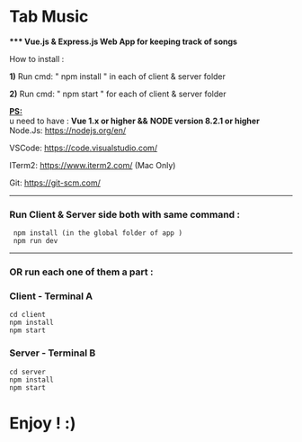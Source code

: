 # Tab Music
<b> *** Vue.js &amp; Express.js Web App for keeping track of songs</b>

How to install :

<b>1)</b> Run cmd: " npm install " in each of client & server folder <br>

<b>2)</b> Run cmd: " npm start " for each of client & server folder <br>

<b><u>PS:</u></b><br>
u need to have : **Vue 1.x or higher &&** **NODE version 8.2.1 or higher** 
Node.Js: https://nodejs.org/en/

VSCode: https://code.visualstudio.com/

ITerm2: https://www.iterm2.com/ (Mac Only)

Git: https://git-scm.com/

****************************************************************************
### Run Client & Server side both with same command :
```
 npm install (in the global folder of app )
 npm run dev
```

****************************************************************************
### OR run each one of them a part : <br>
### Client - Terminal A
```
cd client
npm install
npm start
```

### Server - Terminal B
```
cd server
npm install
npm start
```

# Enjoy ! :)
